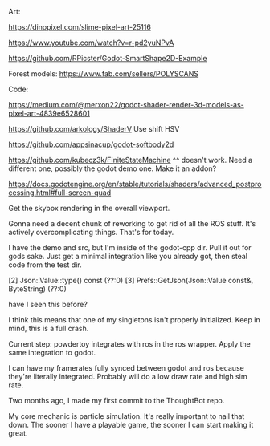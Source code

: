 Art:

https://dinopixel.com/slime-pixel-art-25116

https://www.youtube.com/watch?v=r-pd2yuNPvA

https://github.com/RPicster/Godot-SmartShape2D-Example

Forest models:
https://www.fab.com/sellers/POLYSCANS

Code:

https://medium.com/@merxon22/godot-shader-render-3d-models-as-pixel-art-4839e6528601

https://github.com/arkology/ShaderV
Use shift HSV

https://github.com/appsinacup/godot-softbody2d

https://github.com/kubecz3k/FiniteStateMachine
^^ doesn't work. Need a different one, possibly the godot demo one. Make it an addon?

https://docs.godotengine.org/en/stable/tutorials/shaders/advanced_postprocessing.html#full-screen-quad



Get the skybox rendering in the overall viewport.

Gonna need a decent chunk of reworking to get rid of all the ROS stuff. It's actively overcomplicating things. That's for today.

I have the demo and src, but I'm inside of the godot-cpp dir. Pull it out for gods sake. Just get a minimal integration like you already got, then steal code from the test dir.


[2] Json::Value::type() const (??:0)
[3] Prefs::GetJson(Json::Value const&, ByteString) (??:0)


have I seen this before?

I think this means that one of my singletons isn't properly initialized. Keep in mind, this is a full crash.

Current step:
powdertoy integrates with ros in the ros wrapper. Apply the same integration to godot.

I can have my framerates fully synced between godot and ros because they're literally integrated. Probably will do a low draw rate and high sim rate.

Two months ago, I made my first commit to the ThoughtBot repo.

My core mechanic is particle simulation. It's really important to nail that down. The sooner I have a playable game, the sooner I can start making it great.